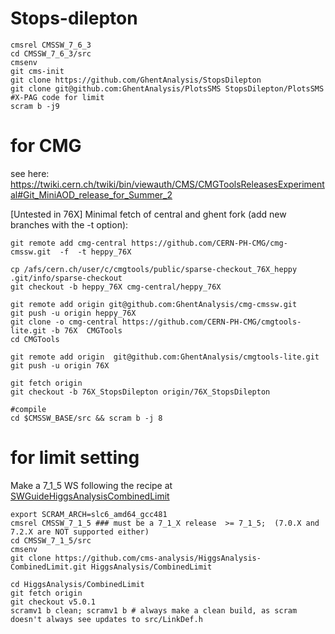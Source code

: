 # Stops-dilepton 
```
cmsrel CMSSW_7_6_3
cd CMSSW_7_6_3/src
cmsenv
git cms-init
git clone https://github.com/GhentAnalysis/StopsDilepton
git clone git@github.com:GhentAnalysis/PlotsSMS StopsDilepton/PlotsSMS #X-PAG code for limit
scram b -j9
```

# for CMG
see here:
https://twiki.cern.ch/twiki/bin/viewauth/CMS/CMGToolsReleasesExperimental#Git_MiniAOD_release_for_Summer_2

[Untested in 76X] Minimal fetch of central and ghent fork (add new branches with the -t option):
```
git remote add cmg-central https://github.com/CERN-PH-CMG/cmg-cmssw.git  -f  -t heppy_76X

cp /afs/cern.ch/user/c/cmgtools/public/sparse-checkout_76X_heppy .git/info/sparse-checkout
git checkout -b heppy_76X cmg-central/heppy_76X

git remote add origin git@github.com:GhentAnalysis/cmg-cmssw.git
git push -u origin heppy_76X
git clone -o cmg-central https://github.com/CERN-PH-CMG/cmgtools-lite.git -b 76X  CMGTools
cd CMGTools 

git remote add origin  git@github.com:GhentAnalysis/cmgtools-lite.git 
git push -u origin 76X

git fetch origin
git checkout -b 76X_StopsDilepton origin/76X_StopsDilepton

#compile
cd $CMSSW_BASE/src && scram b -j 8
```


# for limit setting
Make a 7_1_5 WS following the recipe at [SWGuideHiggsAnalysisCombinedLimit](https://twiki.cern.ch/twiki/bin/viewauth/CMS/SWGuideHiggsAnalysisCombinedLimit)
```
export SCRAM_ARCH=slc6_amd64_gcc481
cmsrel CMSSW_7_1_5 ### must be a 7_1_X release  >= 7_1_5;  (7.0.X and 7.2.X are NOT supported either) 
cd CMSSW_7_1_5/src 
cmsenv
git clone https://github.com/cms-analysis/HiggsAnalysis-CombinedLimit.git HiggsAnalysis/CombinedLimit

cd HiggsAnalysis/CombinedLimit
git fetch origin
git checkout v5.0.1
scramv1 b clean; scramv1 b # always make a clean build, as scram doesn't always see updates to src/LinkDef.h
```
